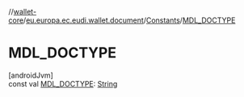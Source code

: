 //[wallet-core](../../../index.md)/[eu.europa.ec.eudi.wallet.document](../index.md)/[Constants](index.md)/[MDL_DOCTYPE](-m-d-l_-d-o-c-t-y-p-e.md)

# MDL_DOCTYPE

[androidJvm]\
const val [MDL_DOCTYPE](-m-d-l_-d-o-c-t-y-p-e.md): [String](https://kotlinlang.org/api/latest/jvm/stdlib/kotlin/-string/index.html)
